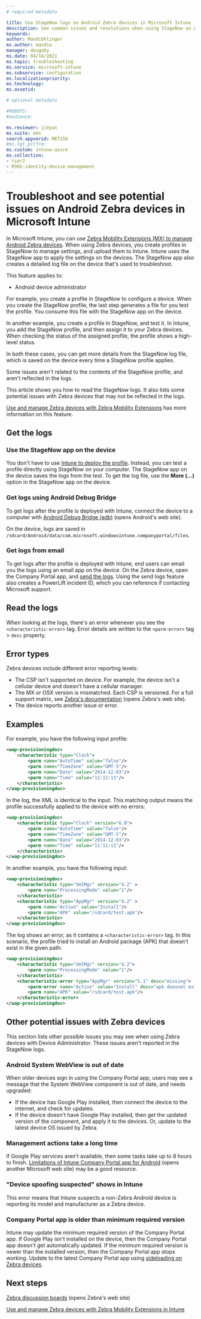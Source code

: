 ```yaml
---
# required metadata

title: Use StageNow logs on Android Zebra devices in Microsoft Intune
description: See common issues and resolutions when using StageNow on Android devices with Microsoft Intune. Also learn how to get logs, and see examples of how to read the logs for success or errors.
keywords:
author: MandiOhlinger
ms.author: mandia
manager: dougeby
ms.date: 04/14/2021
ms.topic: troubleshooting
ms.service: microsoft-intune
ms.subservice: configuration
ms.localizationpriority:
ms.technology:
ms.assetid: 

# optional metadata

#ROBOTS:
#audience:

ms.reviewer: jieyan
ms.suite: ems
search.appverid: MET150
#ms.tgt_pltfrm:
ms.custom: intune-azure
ms.collection:
- tier2
- M365-identity-device-management
---
```


# Troubleshoot and see potential issues on Android Zebra devices in Microsoft Intune

In Microsoft Intune, you can use [Zebra Mobility Extensions (MX) to manage Android Zebra devices](android-zebra-mx-overview.md). When using Zebra devices, you create profiles in StageNow to manage settings, and upload them to Intune. Intune uses the StageNow app to apply the settings on the devices. The StageNow app also creates a detailed log file on the device that's used to troubleshoot.

This feature applies to:

- Android device administrator

For example, you create a profile in StageNow to configure a device. When you create the StageNow profile, the last step generates a file for you test the profile. You consume this file with the StageNow app on the device.

In another example, you create a profile in StageNow, and test it. In Intune, you add the StageNow profile, and then assign it to your Zebra devices. When checking the status of the assigned profile, the profile shows a high-level status.

In both these cases, you can get more details from the StageNow log file, which is saved on the device every time a StageNow profile applies.

Some issues aren't related to the contents of the StageNow profile, and aren't reflected in the logs.

This article shows you how to read the StageNow logs. It also lists some potential issues with Zebra devices that may not be reflected in the logs.

[Use and manage Zebra devices with Zebra Mobility Extensions](android-zebra-mx-overview.md) has more information on this feature.

## Get the logs

### Use the StageNow app on the device

You don't have to use [Intune to deploy the profile](android-zebra-mx-overview.md#step-4-create-a-device-management-profile-in-stagenow). Instead, you can test a profile directly using StageNow on your computer. The StageNow app on the device saves the logs from the test. To get the log file, use the **More (...)** option in the StageNow app on the device.

### Get logs using Android Debug Bridge

To get logs after the profile is deployed with Intune, connect the device to a computer with [Android Debug Bridge (adb)](https://developer.android.com/studio/command-line/adb) (opens Android's web site).

On the device, logs are saved in `/sdcard/Android/data/com.microsoft.windowsintune.companyportal/files`.

### Get logs from email

To get logs after the profile is deployed with Intune, end users can email you the logs using an email app on the device. On the Zebra device, open the Company Portal app, and [send the logs](../user-help/send-logs-to-your-it-admin-by-email-android.md). Using the send logs feature also creates a PowerLift incident ID, which you can reference if contacting Microsoft support.

## Read the logs

When looking at the logs, there's an error whenever you see the `<characteristic-error>` tag. Error details are written to the `<parm-error>` tag > `desc` property.

## Error types

Zebra devices include different error reporting levels:

- The CSP isn't supported on device. For example, the device isn't a cellular device and doesn't have a cellular manager.
- The MX or OSX version is mismatched. Each CSP is versioned. For a full support matrix, see [Zebra's documentation](http://techdocs.zebra.com/mx/) (opens Zebra's web site).
- The device reports another issue or error.

## Examples

For example, you have the following input profile:

```xml
<wap-provisioningdoc>
    <characteristic type="Clock">
        <parm name="AutoTime" value="false"/>
        <parm name="TimeZone" value="GMT-5"/>
        <parm name="Date" value="2014-12-03"/>
        <parm name="Time" value="11:11:11"/>
    </characteristic>
</wap-provisioningdoc>
```

In the log, the XML is identical to the input. This matching output means the profile successfully applied to the device with no errors:

```xml
<wap-provisioningdoc>
    <characteristic type="Clock" version="6.0">
        <parm name="AutoTime" value="false"/>
        <parm name="TimeZone" value="GMT-5"/>
        <parm name="Date" value="2014-12-03"/>
        <parm name="Time" value="11:11:11"/>
    </characteristic>
</wap-provisioningdoc>
```

In another example, you have the following input:

```xml
<wap-provisioningdoc>
    <characteristic type="XmlMgr" version="4.2" >
        <parm name="ProcessingMode" value="1"/>
    </characteristic>
    <characteristic type="AppMgr" version="4.2" >
        <parm name="Action" value="Install"/>
        <parm name="APK" value="/sdcard/test.apk"/>
    </characteristic>
</wap-provisioningdoc>
```

The log shows an error, as it contains a `<characteristic-error>` tag. In this scenario, the profile tried to install an Android package (APK) that doesn't exist in the given path:

```xml
<wap-provisioningdoc>
    <characteristic type="XmlMgr" version="4.2">
        <parm name="ProcessingMode" value="1"/>
    </characteristic>
    <characteristic-error type="AppMgr" version="5.1" desc="missing">
        <parm-error name="Action" value="Install" desc="apk doesnot exist in the path"/>
        <parm name="APK" value="/sdcard/test.apk"/>
    </characteristic-error>
</wap-provisioningdoc>
```

## Other potential issues with Zebra devices

This section lists other possible issues you may see when using Zebra devices with Device Administrator. These issues aren't reported in the StageNow logs.

### Android System WebView is out of date

When older devices sign in using the Company Portal app, users may see a message that the System WebView component is out of date, and needs upgraded:

- If the device has Google Play installed, then connect the device to the internet, and check for updates.
- If the device doesn't have Google Play installed, then get the updated version of the component, and apply it to the devices. Or, update to the latest device OS issued by Zebra.

### Management actions take a long time

If Google Play services aren't available, then some tasks take up to 8 hours to finish. [Limitations of Intune Company Portal app for Android](https://support.microsoft.com/help/3211588/limitations-of-intune-company-portal-app-for-android-in-china) (opens another Microsoft web site) may be a good resource.

### "Device spoofing suspected" shows in Intune

This error means that Intune suspects a non-Zebra Android device is reporting its model and manufacturer as a Zebra device.

### Company Portal app is older than minimum required version

Intune may update the minimum required version of the Company Portal app. If Google Play isn't installed on the device, then the Company Portal app doesn't get automatically updated. If the minimum required version is newer than the installed version, then the Company Portal app stops working. Update to the latest Company Portal app using [sideloading on Zebra devices](android-zebra-mx-overview.md#sideload-the-company-portal-app).

## Next steps

[Zebra discussion boards](https://developer.zebra.com/community/home/discussions) (opens Zebra's web site)

[Use and manage Zebra devices with Zebra Mobility Extensions in Intune](android-zebra-mx-overview.md)